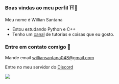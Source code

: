 ### Boas vindas ao meu perfil ⛩️🌸

Meu nome é Willian Santana

- Estou estudando Python e C++
- Tenho um [canal](https://www.youtube.com/@RuddSata) de tutorias e coisas que eu gosto.

### Entre em contato comigo 📨

Mande email williansantana048@gmail.com

Entre no meu servidor do [Discord](discord.gg/picles)

![](https://gifdb.com/images/high/funny-anime-finger-spin-a872bi7ql5gjp04k.webp)
